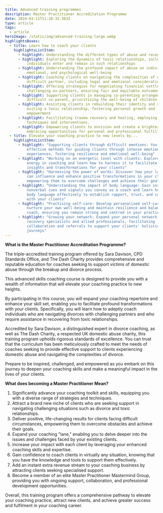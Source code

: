 ```yaml
---
title: Advanced training programmes
description: Master Practitioner Accreditation Programme
date: 2024-03-11T11:28:32.363Z
type: article
tags:
  - article
heroImage: /static/img/advanced-training-large.webp
highlightsBoxes:
  - title: Learn how to coach your clients
    highlightsListItem:
      - highlight: Understanding the different types of abuse and recognising the signs
      - highlight: Exploring the dynamics of toxic relationships, including why
          individuals enter and remain in such relationships
      - highlight: Understanding the profound impact of abuse on individuals' physical,
          emotional, and psychological well-being
      - highlight: Coaching clients on navigating the complexities of divorcing a
          difficult partner, including legal and emotional considerations
      - highlight: Offering strategies for negotiating financial settlements with
          challenging ex-partners, ensuring fair and equitable outcomes
      - highlight: Supporting clients in managing co-parenting arrangements with a
          difficult co-parent, prioritising the well-being of children
      - highlight: Assisting clients in rebuilding their identity and self-worth after
          exiting a toxic relationship, fostering personal growth and
          empowerment
      - highlight: Facilitating trauma recovery and healing, employing evidence-based
          techniques and interventions.
      - highlight: Empowering clients to envision and create a brighter future,
          embracing opportunities for personal and professional fulfillment.
  - title: Elevate your coaching practice to new levels by...
    highlightsListItem:
      - highlight: "Supporting clients through difficult emotions: You will learn
          effective methods for guiding clients through intense emotional
          experiences, fostering resilience and emotional well-being"
      - highlight: "Working on an energetic level with clients: Explore the role of
          energy in coaching and learn how to harness it to facilitate deeper
          insights and transformations for your clients"
      - highlight: "Harnessing the power of words: Discover how your language choices
          can influence and enhance positive transformations in your clients,
          empowering them to overcome challenges and achieve their goals"
      - highlight: "Understanding the impact of body language: Gain insight into the
          nonverbal cues and signals you convey as a coach and learn how to use
          body language effectively to establish rapport, trust, and connection
          with your clients"
      - highlight: "Practising self-care: Develop personalised self-care routines to
          nurture your own well-being and maintain resilience and balance as a
          coach, ensuring you remain strong and centred in your practice"
      - highlight: "Growing your network: Expand your personal network of trauma
          recovery specialists and allied professionals, facilitating
          collaboration and referrals to support your clients' holistic healing
          journeys"
---
```

**What is the Master Practitioner Accreditation Programme?**

The triple-accredited training program offered by Sara Davison, CPD Standards Office, and The Dash Charity provides comprehensive and reputable education for coaches seeking to support victims of domestic abuse through the breakup and divorce process.

This advanced skills coaching course is designed to provide you with a wealth of information that will elevate your coaching practice to new heights.

By participating in this course, you will expand your coaching repertoire and enhance your skill set, enabling you to facilitate profound transformations with your clients. Specifically, you will learn how to adeptly coach individuals who are navigating divorces with challenging partners and who require assistance in recovering from toxic relationships.

Accredited by Sara Davison, a distinguished expert in divorce coaching, as well as The Dash Charity, a respected UK domestic abuse charity, this training program upholds rigorous standards of excellence. You can trust that the curriculum has been meticulously crafted to meet the needs of coaches seeking to provide effective support to clients experiencing domestic abuse and navigating the complexities of divorce.

Prepare to be inspired, challenged, and empowered as you embark on this journey to deepen your coaching skills and make a meaningful impact in the lives of your clients.

**What does becoming a Master Practitioner Mean?**

1. Significantly advance your coaching toolkit and skills, equipping you with a diverse range of strategies and techniques.
2. Attract a brand new niche of clients who are seeking support in navigating challenging situations such as divorce and toxic relationships.
3. Deliver positive, life-changing results for clients facing difficult circumstances, empowering them to overcome obstacles and achieve their goals.
4. Expand your coaching "lane," enabling you to delve deeper into the issues and challenges faced by your existing clients.
5. Increase your impact with each client by leveraging your enhanced coaching skills and expertise.
6. Gain confidence to coach clients in virtually any situation, knowing that you have the knowledge and tools to support them effectively.
7. Add an instant extra revenue stream to your coaching business by attracting clients seeking specialised support.
8. Become a member of an elite Master Practitioner Mastermind Group, providing you with ongoing support, collaboration, and professional development opportunities.

Overall, this training program offers a comprehensive pathway to elevate your coaching practice, attract new clients, and achieve greater success and fulfilment in your coaching career.
